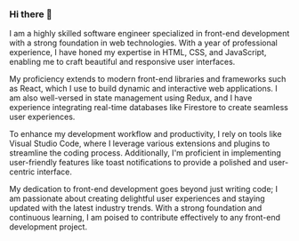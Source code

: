 ### Hi there 👋
I am a highly skilled software engineer specialized in front-end development with a strong foundation in web technologies. With a year of professional experience, I have honed my expertise in HTML, CSS, and JavaScript, enabling me to craft beautiful and responsive user interfaces.

My proficiency extends to modern front-end libraries and frameworks such as React, which I use to build dynamic and interactive web applications. I am also well-versed in state management using Redux, and I have experience integrating real-time databases like Firestore to create seamless user experiences.

To enhance my development workflow and productivity, I rely on tools like Visual Studio Code, where I leverage various extensions and plugins to streamline the coding process. Additionally, I'm proficient in implementing user-friendly features like toast notifications to provide a polished and user-centric interface.

My dedication to front-end development goes beyond just writing code; I am passionate about creating delightful user experiences and staying updated with the latest industry trends. With a strong foundation and continuous learning, I am poised to contribute effectively to any front-end development project.
